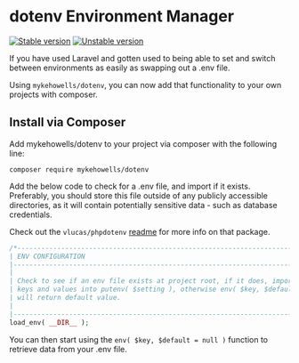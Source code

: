 dotenv Environment Manager
==

[![Stable version](https://poser.pugx.org/mykehowells/dotenv/v/stable.svg)](https://packagist.org/packages/mykehowells/dotenv)
[![Unstable version](https://poser.pugx.org/mykehowells/dotenv/v/unstable.svg)](https://packagist.org/packages/mykehowells/dotenv)

If you have used Laravel and gotten used to being able to set and switch between environments as easily as swapping out a .env file.

Using ```mykehowells/dotenv```, you can now add that functionality to your own projects with composer.

Install via Composer
--

Add mykehowells/dotenv to your project via composer with the following line:

```composer require mykehowells/dotenv```


Add the below code to check for a .env file, and import if it exists. Preferably, you should store this file outside of any publicly accessible directories, as it will contain potentially sensitive data - such as database credentials.

Check out the ```vlucas/phpdotenv``` [readme](https://github.com/vlucas/phpdotenv/blob/master/README.md) for more info on that package.

```php
/*----------------------------------------------------------------------------
| ENV CONFIGURATION
|-----------------------------------------------------------------------------
|
| Check to see if an env file exists at project root, if it does, import
| keys and values into putenv( $setting ), otherwise env( $key, $default=null )
| will return default value.
|
|---------------------------------------------------------------------------*/
load_env( __DIR__ );

```

You can then start using the ```env( $key, $default = null )``` function to retrieve data from your .env file.

